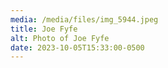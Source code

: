 ```yaml
---
media: /media/files/img_5944.jpeg
title: Joe Fyfe
alt: Photo of Joe Fyfe
date: 2023-10-05T15:33:00-0500
---
```

